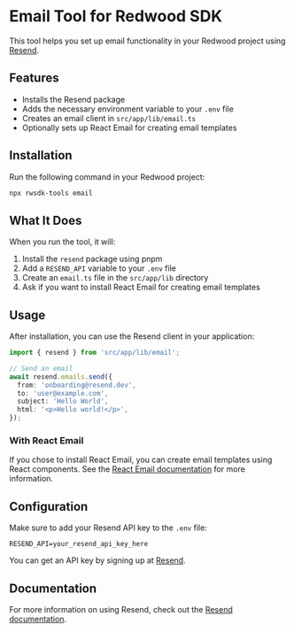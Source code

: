 # Email Tool for Redwood SDK

This tool helps you set up email functionality in your Redwood project using [Resend](https://resend.com).

## Features

- Installs the Resend package
- Adds the necessary environment variable to your `.env` file
- Creates an email client in `src/app/lib/email.ts`
- Optionally sets up React Email for creating email templates

## Installation

Run the following command in your Redwood project:

```bash
npx rwsdk-tools email
```

## What It Does

When you run the tool, it will:

1. Install the `resend` package using pnpm
2. Add a `RESEND_API` variable to your `.env` file
3. Create an `email.ts` file in the `src/app/lib` directory
4. Ask if you want to install React Email for creating email templates

## Usage

After installation, you can use the Resend client in your application:

```typescript
import { resend } from 'src/app/lib/email';

// Send an email
await resend.emails.send({
  from: 'onboarding@resend.dev',
  to: 'user@example.com',
  subject: 'Hello World',
  html: '<p>Hello world!</p>',
});
```

### With React Email

If you chose to install React Email, you can create email templates using React components. See the [React Email documentation](https://react.email/docs) for more information.

## Configuration

Make sure to add your Resend API key to the `.env` file:

```
RESEND_API=your_resend_api_key_here
```

You can get an API key by signing up at [Resend](https://resend.com).

## Documentation

For more information on using Resend, check out the [Resend documentation](https://resend.com/docs).

